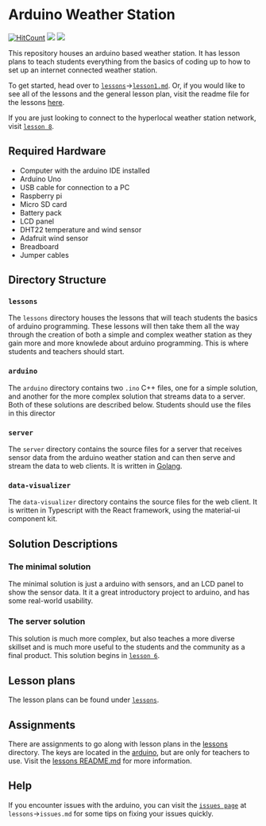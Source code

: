 # Arduino Weather Station

[![HitCount](http://hits.dwyl.com/{username}/{project-name}.svg)](http://hits.dwyl.com/{username}/{project-name})
![](https://img.shields.io/badge/built%20for-Tumaini%20Innovation%20Center-brightgreen.svg)
![](https://img.shields.io/badge/built%20by-St.%20Anchormould-brightgreen.svg)

This repository houses an arduino based weather station. It has lesson plans to teach students everything from the basics of coding up to how to set up an internet connected weather station.

To get started, head over to [`lessons`](lessons)->[`lesson1.md`](lessons/lesson1.md). Or, if you would like to see all of the lessons and the general lesson plan, visit the readme file for the lessons [here](lessons/README.md).

If you are just looking to connect to the hyperlocal weather station network, visit [`lesson 8`](lessons/lesson8.md).

## Required Hardware

* Computer with the arduino IDE installed
* Arduino Uno
* USB cable for connection to a PC
* Raspberry pi
* Micro SD card
* Battery pack
* LCD panel
* DHT22 temperature and wind sensor
* Adafruit wind sensor
* Breadboard
* Jumper cables


## Directory Structure

### `lessons`

The `lessons` directory houses the lessons that will teach students the basics of arduino programming. These lessons will then take them all the way through the creation of both a simple and complex weather station as they gain more and more knowlede about arduino programming. This is where students and teachers should start.

### `arduino`

The `arduino` directory contains two `.ino` C++ files, one for a simple solution, and another for the more complex solution that streams data to a server. Both of these solutions are described below. Students should use the files in this director

### `server`

The `server` directory contains the source files for a server that receives sensor data from the arduino weather station and can then serve and stream the data to web clients. It is written in
 [Golang](https://golang.org).

### `data-visualizer`

The `data-visualizer` directory contains the source files for the web client. It is written in Typescript with the React framework, using the material-ui component kit.

## Solution Descriptions

### The minimal solution

The minimal solution is just a arduino with sensors, and an LCD panel to show the sensor data. It it a great introductory project to arduino, and has some real-world usability.

### The server solution

This solution is much more complex, but also teaches a more diverse skillset and is much more useful to the students and the community as a final product. This solution begins in [`lesson 6`](lessons/lesson6).

## Lesson plans
The lesson plans can be found under [`lessons`](lessons).

## Assignments
There are assignments to go along with lesson plans in the [lessons](lessons) directory. The keys are located in the [arduino](arduino/assigmentkeys), but are only for teachers to use. Visit the [lessons README.md](lessons/README.md) for more information.

## Help
If you encounter issues with the arduino, you can visit the [`issues page`](lessons/issues.md) at `lessons`->`issues.md` for some tips on fixing your issues quickly.
